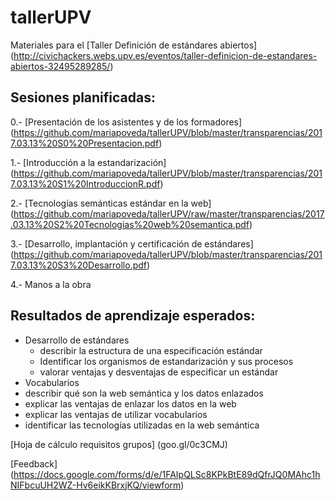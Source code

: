 # tallerUPV
Materiales para el [Taller Definición de estándares abiertos] (http://civichackers.webs.upv.es/eventos/taller-definicion-de-estandares-abiertos-32495289285/)

## Sesiones planificadas:

0.- [Presentación de los asistentes y de los formadores] (https://github.com/mariapoveda/tallerUPV/blob/master/transparencias/2017.03.13%20S0%20Presentacion.pdf)

1.- [Introducción a la estandarización] (https://github.com/mariapoveda/tallerUPV/blob/master/transparencias/2017.03.13%20S1%20IntroduccionR.pdf)

2.- [Tecnologías semánticas estándar en la web] (https://github.com/mariapoveda/tallerUPV/raw/master/transparencias/2017.03.13%20S2%20Tecnologias%20web%20semantica.pdf)

3.- [Desarrollo, implantación y certificación de estándares] (https://github.com/mariapoveda/tallerUPV/blob/master/transparencias/2017.03.13%20S3%20Desarrollo.pdf)

4.- Manos a la obra 


## Resultados de aprendizaje esperados:

- Desarrollo de estándares
  - describir la estructura de una especificación estándar
  - Identificar los organismos de estandarización y sus procesos 
  - valorar ventajas y desventajas de especificar un estándar
-	Vocabularios
  - describir qué son la web semántica y los datos enlazados
  - explicar las ventajas de enlazar los datos en la web
  - explicar las ventajas de utilizar vocabularios
  - identificar las tecnologías utilizadas en la web semántica

[Hoja de cálculo requisitos grupos] (goo.gl/0c3CMJ)

[Feedback] (https://docs.google.com/forms/d/e/1FAIpQLSc8KPkBtE89dQfrJQ0MAhc1hNIFbcuUH2WZ-Hv6eikKBrxjKQ/viewform)
